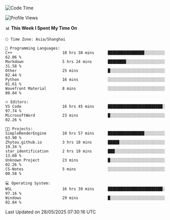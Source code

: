 <!--START_SECTION:waka-->
![Code Time](http://img.shields.io/badge/Code%20Time-2%2C921%20hrs%2029%20mins-blue)

![Profile Views](http://img.shields.io/badge/Profile%20Views-0-blue)

📊 **This Week I Spent My Time On** 

```text
🕑︎ Time Zone: Asia/Shanghai

💬 Programming Languages: 
C++                      10 hrs 38 mins      ████████████████░░░░░░░░░   62.06 % 
Markdown                 5 hrs 24 mins       ████████░░░░░░░░░░░░░░░░░   31.58 % 
Other                    25 mins             █░░░░░░░░░░░░░░░░░░░░░░░░   02.44 % 
Python                   16 mins             ░░░░░░░░░░░░░░░░░░░░░░░░░   01.61 % 
Wavefront Material       8 mins              ░░░░░░░░░░░░░░░░░░░░░░░░░   00.84 % 

🔥 Editors: 
VS Code                  16 hrs 45 mins      ████████████████████████░   97.74 % 
MicrosoftWord            23 mins             █░░░░░░░░░░░░░░░░░░░░░░░░   02.26 % 

🐱‍💻 Projects: 
SimpleRenderEngine       10 hrs 57 mins      ████████████████░░░░░░░░░   63.90 % 
Zhytou.github.io         3 hrs 18 mins       █████░░░░░░░░░░░░░░░░░░░░   19.34 % 
star_identification      2 hrs 19 mins       ███░░░░░░░░░░░░░░░░░░░░░░   13.60 % 
Unknown Project          23 mins             █░░░░░░░░░░░░░░░░░░░░░░░░   02.26 % 
CS-Notes                 5 mins              ░░░░░░░░░░░░░░░░░░░░░░░░░   00.58 % 

💻 Operating System: 
WSL                      16 hrs 39 mins      ████████████████████████░   97.16 % 
Windows                  29 mins             █░░░░░░░░░░░░░░░░░░░░░░░░   02.84 % 
```


 Last Updated on 28/05/2025 07:30:16 UTC
<!--END_SECTION:waka-->
